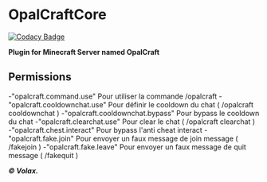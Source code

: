 # OpalCraftCore

[![Codacy Badge](https://api.codacy.com/project/badge/Grade/760f5191e81c4ad6b7b933871661d944)](https://app.codacy.com/manual/VolaxYT/OpalCraftCore?utm_source=github.com&utm_medium=referral&utm_content=VolaxYT/OpalCraftCore&utm_campaign=Badge_Grade_Dashboard)

**Plugin for Minecraft Server named OpalCraft**

**Permissions**
----------------------------
-"opalcraft.command.use" Pour utiliser la commande /opalcraft
-"opalcraft.cooldownchat.use" Pour définir le cooldown du chat ( /opalcraft cooldownchat )
-"opalcraft.cooldownchat.bypass" Pour bypass le cooldown du chat
-"opalcraft.clearchat.use" Pour clear le chat ( /opalcraft clearchat )
-"opalcraft.chest.interact" Pour bypass l'anti cheat interact
-"opalcraft.fake.join" Pour envoyer un faux message de join message ( /fakejoin )
-"opalcraft.fake.leave" Pour envoyer un faux message de quit message ( /fakequit )

***© Volax.***
